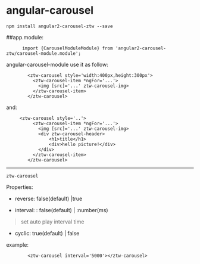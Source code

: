 # angular-carousel
`npm install angular2-carousel-ztw --save`

##app.module:
            
            
          import {CarouselModuleModule} from 'angular2-carousel-ztw/carousel-module.module';

angular-carousel-module
    use it as follow:
    
            <ztw-carousel style='width:400px,height:300px'>
              <ztw-carousel-item *ngFor='...'>
                <img [src]='...' ztw-carousel-img>
              </ztw-carousel-item>
            </ztw-carousel>
and:
    
         <ztw-carousel style='..'>
              <ztw-carousel-item *ngFor='...'>
                <img [src]='...' ztw-carousel-img>
                <div ztw-carousel-header>
                    <h1>title</h1>
                    <div>hello picture!</div>
                </div>
              </ztw-carousel-item>
            </ztw-carousel>
            
 ***
 `ztw-carousel`
 
 
 
 Properties:
 
 
* reverse: false(default) |true

* interval: :  false(default) | :number(ms)  
>set auto play interval time
* cyclic:  true(default) | false

example:

            <ztw-carousel interval='5000'></ztw-carousel>
